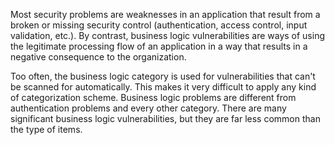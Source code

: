 
Most security problems are weaknesses in an application that result from
a broken or missing security control (authentication, access control,
input validation, etc.). By contrast, business logic vulnerabilities are
ways of using the legitimate processing flow of an application in a way
that results in a negative consequence to the organization.

Too often, the business logic category is used for vulnerabilities that
can't be scanned for automatically. This makes it very difficult to
apply any kind of categorization scheme. Business logic problems are
different from authentication problems and every other category. There
are many significant business logic vulnerabilities, but they are far
less common than the type of items.
